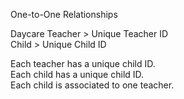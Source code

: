One-to-One Relationships

Daycare Teacher > Unique Teacher ID <br>
Child > Unique Child ID<br>

Each teacher has a unique child ID.<br>
Each child has a unique child ID.<br>
Each child is associated to one teacher.
